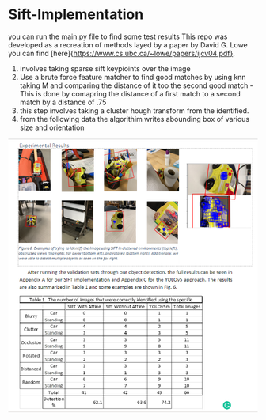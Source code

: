 # Sift-Implementation

you can run the main.py file to find some test results
This repo was developed as a recreation of methods layed by a paper by David G. Lowe you can find [here]{https://www.cs.ubc.ca/~lowe/papers/ijcv04.pdf}.


1. involves taking sparse sift keypioints over the image 
2. Use a brute force feature matcher to find good matches by using knn taking M and comparing the distance of it too the second good match
            - This is done by comapring the distance of a first match to a second match by a distance of .75 
3.  this step involves taking a cluster hough transform from the identified.
4.  from the following data the algorithim writes abounding box of various size and orientation



![The results file](https://github.com/torn8to/sift-based-OD/blob/main/Capture.PNG)
